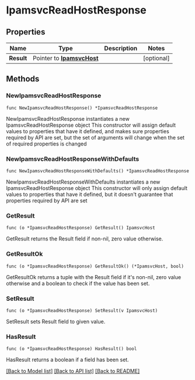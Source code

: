 # IpamsvcReadHostResponse

## Properties

Name | Type | Description | Notes
------------ | ------------- | ------------- | -------------
**Result** | Pointer to [**IpamsvcHost**](IpamsvcHost.md) |  | [optional] 

## Methods

### NewIpamsvcReadHostResponse

`func NewIpamsvcReadHostResponse() *IpamsvcReadHostResponse`

NewIpamsvcReadHostResponse instantiates a new IpamsvcReadHostResponse object
This constructor will assign default values to properties that have it defined,
and makes sure properties required by API are set, but the set of arguments
will change when the set of required properties is changed

### NewIpamsvcReadHostResponseWithDefaults

`func NewIpamsvcReadHostResponseWithDefaults() *IpamsvcReadHostResponse`

NewIpamsvcReadHostResponseWithDefaults instantiates a new IpamsvcReadHostResponse object
This constructor will only assign default values to properties that have it defined,
but it doesn't guarantee that properties required by API are set

### GetResult

`func (o *IpamsvcReadHostResponse) GetResult() IpamsvcHost`

GetResult returns the Result field if non-nil, zero value otherwise.

### GetResultOk

`func (o *IpamsvcReadHostResponse) GetResultOk() (*IpamsvcHost, bool)`

GetResultOk returns a tuple with the Result field if it's non-nil, zero value otherwise
and a boolean to check if the value has been set.

### SetResult

`func (o *IpamsvcReadHostResponse) SetResult(v IpamsvcHost)`

SetResult sets Result field to given value.

### HasResult

`func (o *IpamsvcReadHostResponse) HasResult() bool`

HasResult returns a boolean if a field has been set.


[[Back to Model list]](../README.md#documentation-for-models) [[Back to API list]](../README.md#documentation-for-api-endpoints) [[Back to README]](../README.md)



